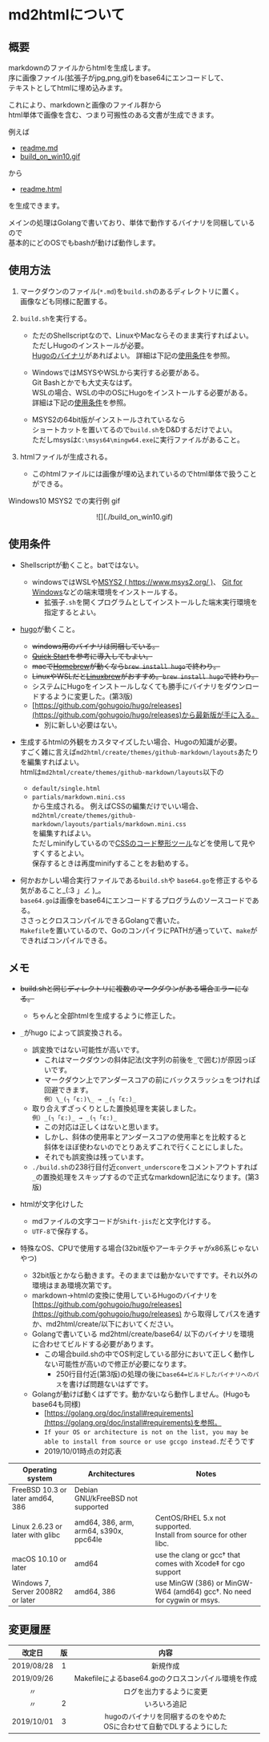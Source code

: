 # md2htmlについて

## 概要

markdownのファイルからhtmlを生成します。  
序に画像ファイル(拡張子がjpg,png,gif)をbase64にエンコードして、  
テキストとしてhtmlに埋め込みます。

これにより、markdownと画像のファイル群から  
html単体で画像を含む、つまり可搬性のある文書が生成できます。

例えば

* [readme.md](https://xcd0.com/static/20190926/readme.md)
* [build_on_win10.gif](https://xcd0.com/static/20190926/build.gif)

から

* [readme.html](https://xcd0.com/static/20190926/readme.html)

を生成できます。

メインの処理はGolangで書いており、単体で動作するバイナリを同梱しているので  
基本的にどのOSでもbashが動けば動作します。


## 使用方法

1. マークダウンのファイル(`*.md`)を`build.sh`のあるディレクトリに置く。  
画像なども同様に配置する。

1. `build.sh`を実行する。
	* ただのShellscriptなので、LinuxやMacならそのまま実行すればよい。  
	ただしHugoのインストールが必要。  
	[Hugoのバイナリ](https://github.com/gohugoio/hugo/releases)があればよい。
	詳細は下記の[使用条件](#使用条件)を参照。
	
	* WindowsではMSYSやWSLから実行する必要がある。  
	Git Bashとかでも大丈夫なはず。  
	WSLの場合、WSLの中のOSにHugoをインストールする必要がある。  
	詳細は下記の[使用条件](#使用条件)を参照。
	
	* MSYS2の64bit版がインストールされているなら  
	ショートカットを置いてるので`build.sh`をD&Dするだけでよい。  
	ただしmsysは`C:\msys64\mingw64.exe`に実行ファイルがあること。

1. htmlファイルが生成される。
	* このhtmlファイルには画像が埋め込まれているのでhtml単体で扱うことができる。

Windows10 MSYS2 での実行例 gif 

<center> ![](./build_on_win10.gif) </center>

## 使用条件

* Shellscriptが動くこと。batではない。
	* windowsではWSLや[MSYS2 ( https://www.msys2.org/ )](https://www.msys2.org/)、
	[Git for Windows](https://gitforwindows.org/)などの端末環境をインストールする。
		* 拡張子`.sh`を開くプログラムとしてインストールした端末実行環境を指定するとよい。

* [hugo](https://gohugo.io/)が動くこと。
	* ~~windows用のバイナリは同梱している。~~
	* ~~[Quick Start](https://gohugo.io/getting-started/quick-start/)を参考に導入してもよい。~~
	* ~~macで[Homebrew](https://brew.sh/index_ja)が動くなら`brew install hugo`で終わり。~~
	* ~~LinuxやWSLだと[Linuxbrew](https://docs.brew.sh/Homebrew-on-Linux)がおすすめ。`brew install hugo`で終わり。~~
	* システムにHugoをインストールしなくても勝手にバイナリをダウンロードするように変更した。(第3版)
	* [https://github.com/gohugoio/hugo/releases](https://github.com/gohugoio/hugo/releases)から最新版が手に入る。
		* 別に新しい必要はない。

* 生成するhtmlの外観をカスタマイズしたい場合、Hugoの知識が必要。  
すごく雑に言えば`md2html/create/themes/github-markdown/layouts`あたりを編集すればよい。  
htmlは`md2html/create/themes/github-markdown/layouts`以下の
	* `default/single.html`
	* `partials/markdown.mini.css`  
から生成される。
例えばCSSの編集だけでいい場合、  
`md2html/create/themes/github-markdown/layouts/partials/markdown.mini.css`  
を編集すればよい。  
ただしminifyしているので[CSSのコード整形ツール](https://lab.syncer.jp/Tool/CSS-PrettyPrint/)などを使用して見やすくするとよい。  
保存するときは再度minifyすることをお勧めする。

* 何かおかしい場合実行ファイルである`build.sh`や
`base64.go`を修正するやる気があること_(:3 」∠ )_。  
`base64.go`は画像をbase64にエンコードするプログラムのソースコードである。  
ささっとクロスコンパイルできるGolangで書いた。  
`Makefile`を置いているので、GoのコンパイラにPATHが通っていて、`make`ができればコンパイルできる。

## メモ

* ~~build.shと同じディレクトリに複数のマークダウンがある場合エラーになる。~~
	* ちゃんと全部htmlを生成するように修正した。

* `_`がhugo によって誤変換される。
	* 誤変換ではない可能性が高いです。
		* これはマークダウンの斜体記法(文字列の前後を`_`で囲む)が原因っぽいです。
		* マークダウン上でアンダースコアの前にバックスラッシュをつければ回避できます。  
		`例）\_(┐「ε:)\_ → _(┐「ε:)_`
	* 取り合えずざっくりとした置換処理を実装しました。  
	`例）_(┐「ε:)_ → _(┐「ε:)_`
		* この対応は正しくはないと思います。
		* しかし、斜体の使用率とアンダースコアの使用率とを比較すると  
		斜体をほぼ使わないのでとりあえずこれで行くことにしました。
		* それでも誤変換は残っています。
	* `./build.sh`の238行目付近`convert_underscore`をコメントアウトすれば  
	`_`の置換処理をスキップするので正式なmarkdown記法になります。(第3版)

* htmlが文字化けした
	* mdファイルの文字コードが`Shift-jis`だと文字化けする。
	* `UTF-8`で保存する。

* 特殊なOS、CPUで使用する場合(32bit版やアーキテクチャがx86系じゃないやつ)
	* 32bit版とかなら動きます。そのままでは動かないですです。それ以外の環境はまあ環境次第です。
	* markdown→htmlの変換に使用しているHugoのバイナリを
	[https://github.com/gohugoio/hugo/releases](https://github.com/gohugoio/hugo/releases)
	から取得してパスを通すか、md2html/create/以下においてください。
	* Golangで書いている md2html/create/base64/ 以下のバイナリを環境に合わせてビルドする必要があります。
		* この場合build.shの中でOS判定している部分において正しく動作しない可能性が高いので修正が必要になります。
			* 250行目付近(第3版)の処理の後に`base64=ビルドしたバイナリへのパス`を書けば問題ないはずです。
	* Golangが動けば動くはずです。動かないなら動作しません。(Hugoもbase64も同様)
		* [https://golang.org/doc/install#requirements](https://golang.org/doc/install#requirements)を参照。
		* `If your OS or architecture is not on the list, you may be able to install from source or use gccgo instead.`だそうです
		* 2019/10/01時点の対応表

|Operating system	|	Architectures	|	Notes |
|---|---|---|
|FreeBSD 10.3 or later	amd64, 386	|	Debian GNU/kFreeBSD not supported |
|Linux 2.6.23 or later with glibc	|	amd64, 386, arm, arm64, s390x, ppc64le	|	CentOS/RHEL 5.x not supported.<br> Install from source for other libc. |
|macOS 10.10 or later	|	amd64	|	use the clang or gcc† that comes with Xcode‡ for cgo support |
|Windows 7, Server 2008R2 or later	|	amd64, 386	|	use MinGW (386) or MinGW-W64 (amd64) gcc†. No need for cygwin or msys. |


## 変更履歴

|改定日		|版		|内容					|
|:---:|:---:|:---:|
|2019/08/28	|1		|新規作成				|
|2019/09/26	|		|Makefileによるbase64.goのクロスコンパイル環境を作成|
|〃	|		|ログを出力するように変更|
|〃	|2		|いろいろ追記|
|2019/10/01	|3		|hugoのバイナリを同梱するのをやめた<br>OSに合わせて自動でDLするようにした|

